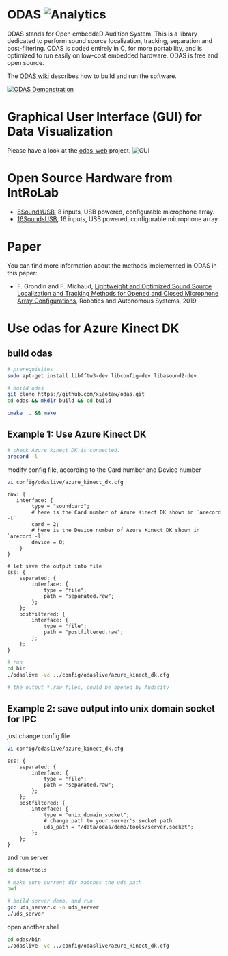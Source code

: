 ODAS ![Analytics](https://ga-beacon.appspot.com/UA-27707792-4/github-main?pixel) 
=======

ODAS stands for Open embeddeD Audition System. This is a library dedicated to perform sound source localization, tracking, separation and post-filtering. ODAS is coded entirely in C, for more portability, and is optimized to run easily on low-cost embedded hardware. ODAS is free and open source.

The [ODAS wiki](https://github.com/introlab/odas/wiki) describes how to build and run the software. 

[![ODAS Demonstration](https://img.youtube.com/vi/n7y2rLAnd5I/0.jpg)](https://youtu.be/n7y2rLAnd5I)

# Graphical User Interface (GUI) for Data Visualization

Please have a look at the [odas_web](https://github.com/introlab/odas_web) project.
![GUI](https://github.com/introlab/odas_web/blob/master/screenshots/live_data.png)


# Open Source Hardware from IntRoLab

* [8SoundsUSB](https://sourceforge.net/projects/eightsoundsusb/), 8 inputs, USB powered, configurable microphone array.
* [16SoundsUSB](https://github.com/introlab/16SoundsUSB), 16 inputs, USB powered, configurable microphone array.

# Paper

You can find more information about the methods implemented in ODAS in this paper: 

* F. Grondin and F. Michaud, [Lightweight and Optimized Sound Source Localization and Tracking Methods for Opened and Closed Microphone Array Configurations](https://arxiv.org/pdf/1812.00115), Robotics and Autonomous Systems, 2019 


# Use odas for Azure Kinect DK 

## build odas

```bash
# prerequisites
sudo apt-get install libfftw3-dev libconfig-dev libasound2-dev

# build odas
git clone https://github.com/xiaotaw/odas.git
cd odas && mkdir build && cd build

cmake .. && make
```

## Example 1: Use Azure Kinect DK
```bash
# check Azure kinect DK is connected. 
arecord -l
```

modify config file, according to the Card number and Device number
```bash
vi config/odaslive/azure_kinect_dk.cfg
```

```vi
raw: {
   interface: {
        type = "soundcard";
        # here is the Card number of Azure Kinect DK shown in `arecord -l`
        card = 2;       
        # here is the Device number of Azure Kinect DK shown in `arecord -l`
        device = 0;
    }
}

# let save the output into file 
sss: {
    separated: {
        interface: {
            type = "file";
            path = "separated.raw";
        };        
    };
    postfiltered: {
        interface: {
            type = "file";
            path = "postfiltered.raw";
        };        
    };
}
```


```bash
# run
cd bin
./odaslive -vc ../config/odaslive/azure_kinect_dk.cfg

# the output *.raw files, could be opened by Audacity
```

## Example 2: save output into unix domain socket for IPC
just change config file

```bash
vi config/odaslive/azure_kinect_dk.cfg
```

```vi
sss: {
    separated: {
        interface: {
            type = "file";
            path = "separated.raw";
        };
    };
    postfiltered: {
        interface: {
            type = "unix_domain_socket";
            # change path to your server's socket path
            uds_path = "/data/odas/demo/tools/server.socket";
        };
    };
}
```
and run server
```bash
cd demo/tools

# make sure current dir matches the uds_path
pwd

# build server demo, and run
gcc uds_server.c -o uds_server
./uds_server

```
open another shell
```bash
cd odas/bin
./odaslive -vc ../config/odaslive/azure_kinect_dk.cfg
```

